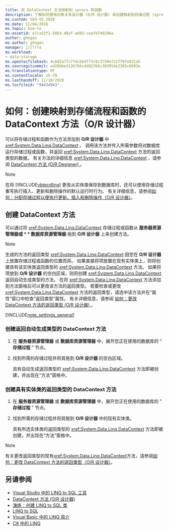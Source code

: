 ```yaml
---
title: 将 DataContext 方法映射到 sprocs 和函数
description: 了解如何使用对象关系设计器 (O/R 设计器) 来创建映射到存储过程 (sprocs) 和函数的 DataContext 方法。
ms.custom: SEO-VS-2020
ms.date: 11/04/2016
ms.topic: how-to
ms.assetid: e7ca32f1-50b3-48af-ad92-ceafd749296a
author: ghogen
ms.author: ghogen
manager: jillfra
ms.workload:
- data-storage
ms.openlocfilehash: 4cb02a7fc7fdcbb4ff3c9c3750e722ff0fe031a5
ms.sourcegitcommit: ed26b6e313b766c4d92764c303954e2385c6693e
ms.translationtype: MT
ms.contentlocale: zh-CN
ms.lasthandoff: 11/10/2020
ms.locfileid: "94434943"
---
```

# <a name="how-to-create-datacontext-methods-mapped-to-stored-procedures-and-functions-or-designer"></a>如何：创建映射到存储流程和函数的 DataContext 方法（O/R 设计器）

可以将存储过程和函数作为方法添加到 **O/R 设计器** 中 <xref:System.Data.Linq.DataContext> 。 调用该方法并传入所需参数将对数据库运行存储过程或函数，并返回 <xref:System.Data.Linq.DataContext> 方法的返回类型的数据。 有关方法的详细信息 <xref:System.Data.Linq.DataContext> ，请参阅 [DataContext 方法 (O/R Designer) ](../data-tools/datacontext-methods-o-r-designer.md)。

> [!NOTE]
> 在将 [!INCLUDE[vbtecdlinq](../data-tools/includes/vbtecdlinq_md.md)] 更改从实体类保存到数据库时，还可以使用存储过程重写执行插入、更新和删除操作的默认运行时行为。 有关详细信息，请参阅[如何：分配存储过程以便执行更新、插入和删除操作（O/R 设计器）](../data-tools/how-to-assign-stored-procedures-to-perform-updates-inserts-and-deletes-o-r-designer.md)。

## <a name="create-datacontext-methods"></a>创建 DataContext 方法

可以通过将 <xref:System.Data.Linq.DataContext> 存储过程或函数从 <strong>服务器资源管理器或 * * 数据库资源管理器</strong> 拖到 **O/R 设计器** 上来创建方法。

> [!NOTE]
> 生成的方法的返回类型 <xref:System.Data.Linq.DataContext> 因您在 **O/R 设计器** 上放置存储过程或函数的位置而异。 如果直接将项放置在现有实体类上，则将创建具有该实体类返回类型的 <xref:System.Data.Linq.DataContext> 方法。 如果将项放到 **O/R 设计器** 的空白区域，则将创建 <xref:System.Data.Linq.DataContext> 返回自动生成类型的方法。 在将 <xref:System.Data.Linq.DataContext> 方法添加到方法窗格后可以更改该方法的返回类型。 若要检查或更改 <xref:System.Data.Linq.DataContext> 方法的返回类型，请选中该方法并在“属性”窗口中检查“返回类型”属性。 有关详细信息，请参阅 [如何：更改 DataContext 方法的返回类型 (O/R 设计器) ](../data-tools/how-to-change-the-return-type-of-a-datacontext-method-o-r-designer.md)。

[!INCLUDE[note_settings_general](../data-tools/includes/note_settings_general_md.md)]

### <a name="to-create-datacontext-methods-that-return-automatically-generated-types"></a>创建返回自动生成类型的 DataContext 方法

1. 在 **服务器资源管理器** 或 **数据库资源管理器** 中，展开您正在使用的数据库的 " **存储过程** " 节点。

2. 找到所需的存储过程并将其拖到 **O/R 设计器** 的空白区域。

     具有自动生成返回类型的 <xref:System.Data.Linq.DataContext> 方法即被创建，并出现在“方法”窗格中。

### <a name="to-create-datacontext-methods-that-have-the-return-type-of-an-entity-class"></a>创建具有实体类的返回类型的 DataContext 方法

1. 在 **服务器资源管理器** 或 **数据库资源管理器** 中，展开您正在使用的数据库的 " **存储过程** " 节点。

2. 找到所需的存储过程并将其拖到 **O/R 设计器** 中的现有实体类。

     具有所选实体类的返回类型的 <xref:System.Data.Linq.DataContext> 方法即被创建，并出现在“方法”窗格中。

> [!NOTE]
> 有关更改返回类型的现有<xref:System.Data.Linq.DataContext>方法，请参阅[如何：更改 DataContext 方法的返回类型（O/R 设计器）](../data-tools/how-to-change-the-return-type-of-a-datacontext-method-o-r-designer.md)。

## <a name="see-also"></a>另请参阅

- [Visual Studio 中的 LINQ to SQL 工具](../data-tools/linq-to-sql-tools-in-visual-studio2.md)
- [DataContext 方法 (O/R 设计器) ](../data-tools/datacontext-methods-o-r-designer.md)
- [演练：创建 LINQ to SQL 类](how-to-create-linq-to-sql-classes-mapped-to-tables-and-views-o-r-designer.md)
- [LINQ to SQL](/dotnet/framework/data/adonet/sql/linq/index)
- [Visual Basic 中的 LINQ 简介](/dotnet/visual-basic/programming-guide/language-features/linq/introduction-to-linq)
- [C# 中的 LINQ](/dotnet/csharp/linq/linq-in-csharp)
